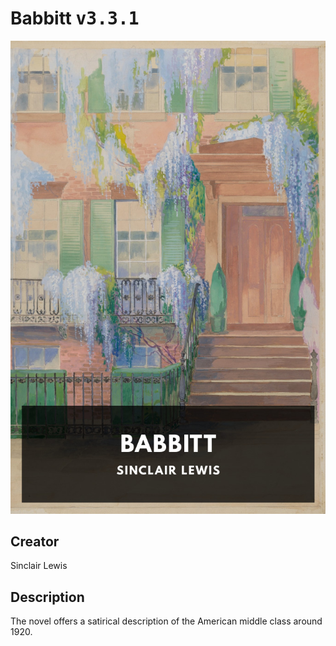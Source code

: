 
# Babbitt <kbd>v3.3.1</kbd>

<center>
  <img src="./cover-1024.jpg"/>
</center>

## Creator
Sinclair Lewis

## Description
The novel offers a satirical description of the American middle class around 1920.
